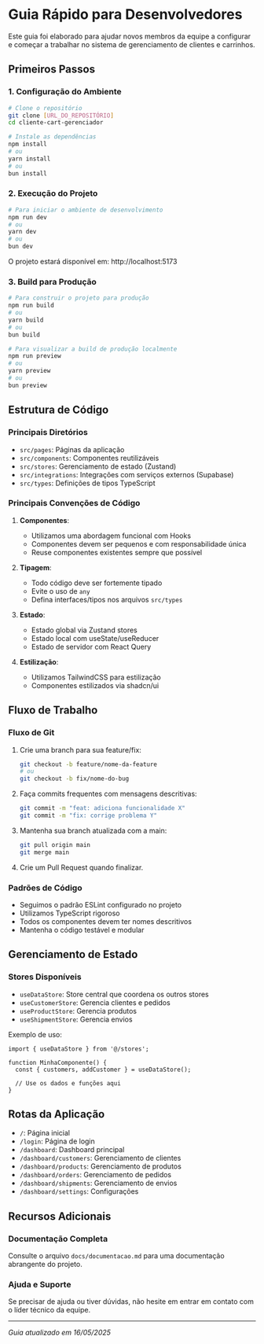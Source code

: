# Guia Rápido para Desenvolvedores

Este guia foi elaborado para ajudar novos membros da equipe a configurar e começar a trabalhar no sistema de gerenciamento de clientes e carrinhos.

## Primeiros Passos

### 1. Configuração do Ambiente

```bash
# Clone o repositório
git clone [URL_DO_REPOSITÓRIO]
cd cliente-cart-gerenciador

# Instale as dependências
npm install
# ou
yarn install
# ou
bun install
```

### 2. Execução do Projeto

```bash
# Para iniciar o ambiente de desenvolvimento
npm run dev
# ou
yarn dev
# ou
bun dev
```

O projeto estará disponível em: http://localhost:5173

### 3. Build para Produção

```bash
# Para construir o projeto para produção
npm run build
# ou
yarn build
# ou
bun build

# Para visualizar a build de produção localmente
npm run preview
# ou
yarn preview
# ou
bun preview
```

## Estrutura de Código

### Principais Diretórios

- `src/pages`: Páginas da aplicação
- `src/components`: Componentes reutilizáveis
- `src/stores`: Gerenciamento de estado (Zustand)
- `src/integrations`: Integrações com serviços externos (Supabase)
- `src/types`: Definições de tipos TypeScript

### Principais Convenções de Código

1. **Componentes**: 
   - Utilizamos uma abordagem funcional com Hooks
   - Componentes devem ser pequenos e com responsabilidade única
   - Reuse componentes existentes sempre que possível

2. **Tipagem**:
   - Todo código deve ser fortemente tipado
   - Evite o uso de `any`
   - Defina interfaces/tipos nos arquivos `src/types`

3. **Estado**:
   - Estado global via Zustand stores
   - Estado local com useState/useReducer
   - Estado de servidor com React Query

4. **Estilização**:
   - Utilizamos TailwindCSS para estilização
   - Componentes estilizados via shadcn/ui

## Fluxo de Trabalho

### Fluxo de Git

1. Crie uma branch para sua feature/fix:
   ```bash
   git checkout -b feature/nome-da-feature
   # ou
   git checkout -b fix/nome-do-bug
   ```

2. Faça commits frequentes com mensagens descritivas:
   ```bash
   git commit -m "feat: adiciona funcionalidade X"
   git commit -m "fix: corrige problema Y"
   ```

3. Mantenha sua branch atualizada com a main:
   ```bash
   git pull origin main
   git merge main
   ```

4. Crie um Pull Request quando finalizar.

### Padrões de Código

- Seguimos o padrão ESLint configurado no projeto
- Utilizamos TypeScript rigoroso
- Todos os componentes devem ter nomes descritivos
- Mantenha o código testável e modular

## Gerenciamento de Estado

### Stores Disponíveis

- `useDataStore`: Store central que coordena os outros stores
- `useCustomerStore`: Gerencia clientes e pedidos
- `useProductStore`: Gerencia produtos
- `useShipmentStore`: Gerencia envios

Exemplo de uso:
```tsx
import { useDataStore } from '@/stores';

function MinhaComponente() {
  const { customers, addCustomer } = useDataStore();
  
  // Use os dados e funções aqui
}
```

## Rotas da Aplicação

- `/`: Página inicial
- `/login`: Página de login
- `/dashboard`: Dashboard principal
- `/dashboard/customers`: Gerenciamento de clientes
- `/dashboard/products`: Gerenciamento de produtos
- `/dashboard/orders`: Gerenciamento de pedidos
- `/dashboard/shipments`: Gerenciamento de envios
- `/dashboard/settings`: Configurações

## Recursos Adicionais

### Documentação Completa
Consulte o arquivo `docs/documentacao.md` para uma documentação abrangente do projeto.

### Ajuda e Suporte
Se precisar de ajuda ou tiver dúvidas, não hesite em entrar em contato com o líder técnico da equipe.

---

*Guia atualizado em 16/05/2025* 